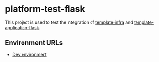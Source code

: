 # platform-test-flask

This project is used to test the integration of [template-infra](https://github.com/navapbc/template-infra) and [template-application-flask](https://github.com/navapbc/template-application-flask).

## Environment URLs

* [Dev environment](http://app-dev-1876508187.us-east-1.elb.amazonaws.com/docs)
